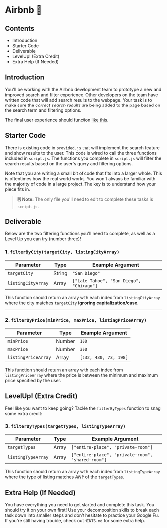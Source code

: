 
# Airbnb 🛅

## Contents
- Introduction
- Starter Code
- Deliverable
- LevelUp! (Extra Credit)
- Extra Help (If Needed)

## Introduction

You'll be working with the Airbnb development team to prototype a new and improved search and filter experience. Other developers on the team have written code that will add search results to the webpage. Your task is to make sure the *correct search results* are being added to the page based on the search term and filtering options. 

The final user experience should function [like this](https://i.imgur.com/xewHeDQ.mp4).

## Starter Code

There is existing code in `provided.js` that will implement the search feature and show results to the user. This code is wired to call the three functions included in `script.js`. The functions you complete in `script.js` will filter the search results based on the user's query and filtering options.

Note that you are writing a small bit of code that fits into a larger whole. This is oftentimes how the real world works. You won't always be familiar with the majority of code in a large project. The key is to understand how your piece fits in.  

> **🗒 Note:** The only file you'll need to edit to complete these tasks is `script.js`.

## Deliverable

Below are the two filtering functions you'll need to complete, as well as a Level Up you can try (number three)!

### 1. **`filterByCity(targetCity, listingCityArray)`**

| Parameter | Type | Example Argument |
| ---- | ---- | ---- |
| `targetCity` | String | `"San Diego"` |
| `listingCityArray` | Array | `["Lake Tahoe", "San Diego", "Chicago"]` |

This function should return an array with each index from `listingCityArray` where the city matches `targetCity` **ignoring capitalization/case**.

<hr>

### 2. **`filterByPrice(minPrice, maxPrice, listingPriceArray)`**
   
| Parameter | Type | Example Argument |
| ---- | ---- | ---- |
| `minPrice` | Number | `100` |
| `maxPrice` | Number | `300` |
| `listingPriceArray` | Array | `[132, 430, 73, 198]` |

This function should return an array with each index from `listingPriceArray` where the price is between the minimum and maximum price specified by the user. 


## LevelUp! (Extra Credit)
Feel like you want to keep going? Tackle the `filterByTypes` function to snag some extra credit:

### 3. **`filterByTypes(targetTypes, listingTypeArray)`**

| Parameter | Type | Example Argument |
| ---- | ---- | ---- |
| `targetTypes` | Array | `["entire-place", "private-room"]` |
| `listingTypeArray` | Array | `["entire-place", "private-room", "shared-room"]` |

This function should return an array with each index from `listingTypeArray` where the type of listing matches *ANY* of the `targetTypes`.


## Extra Help (If Needed)
You have everything you need to get started and complete this task. You should try it on your own first! Use your decomposition skills to break each task down into smaller steps and don't hesitate to practice your Google Fu. If you're still having trouble, check out `HINTS.md` for some extra help.
